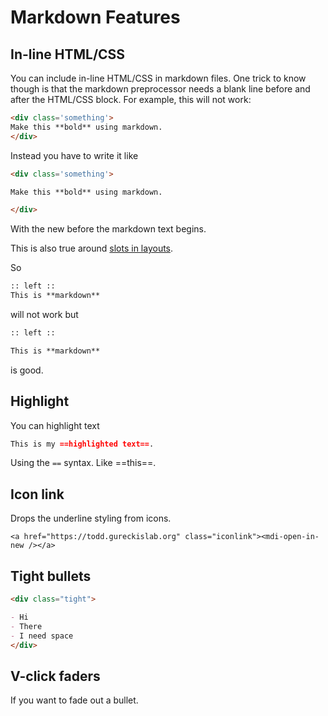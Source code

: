 # Markdown Features

## In-line HTML/CSS

You can include in-line HTML/CSS in markdown files. One trick to know though is that the markdown preprocessor needs a blank line before and after the HTML/CSS block. For example, this will not work:

```md
<div class='something'>
Make this **bold** using markdown.
</div>
```

Instead you have to write it like

```md
<div class='something'>

Make this **bold** using markdown.

</div>
```

With the new before the markdown text begins.

This is also true around [slots in layouts](/layouts#slots).

So

```md
:: left ::
This is **markdown**
```

will not work but

```md
:: left ::

This is **markdown**
```

is good.

## Highlight

You can highlight text

```md
This is my ==highlighted text==.
```

Using the `==` syntax. Like ==this==.

## Icon link

Drops the underline styling from icons.

```
<a href="https://todd.gureckislab.org" class="iconlink"><mdi-open-in-new /></a>
```

## Tight bullets

```md
<div class="tight">

- Hi
- There
- I need space
</div>
```

## V-click faders

If you want to fade out a bullet.
